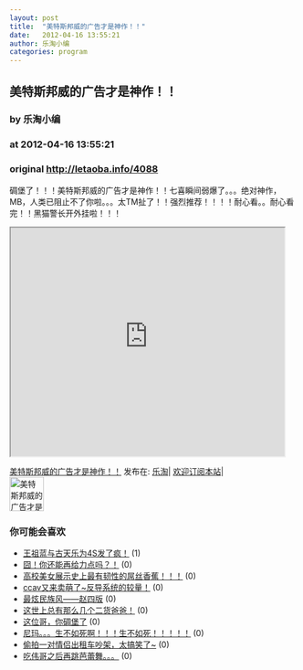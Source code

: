 ```yaml
---
layout: post
title:  "美特斯邦威的广告才是神作！！"
date:   2012-04-16 13:55:21
author: 乐淘小编
categories: program
---
```


## 美特斯邦威的广告才是神作！！
### by 乐淘小编
### at 2012-04-16 13:55:21
### original <http://letaoba.info/4088>

<p>碉堡了！！！美特斯邦威的广告才是神作！！七喜瞬间弱爆了。。。绝对神作，MB，人类已阻止不了你啦。。。太TM扯了！！强烈推荐！！！！耐心看。。耐心看完！！黑猫警长开外挂啦！！！</p>
<p><iframe src="http://reader.googleusercontent.com/reader/embediframe?src=http://www.tudou.com/v/ZWowLLZ9aKQ/%26resourceId%3D0_05_02_99/v.swf&amp;width=480&amp;height=400" width="480" height="400"></iframe></p>
<p><a href="http://letaoba.info/4088">美特斯邦威的广告才是神作！！</a> 发布在: <a href="http://letaoba.info">乐淘</a>| <a href="http://letaoba.info/feed">欢迎订阅本站</a>|
<br>
<a href="http://www.taobao.com/go/chn/tbk_channel/jkwt.php?pid=mm_14340546_2405588_9605426&amp;eventid=102405"><img src="http://images.letaoba.info//2012/02/QQ%E6%88%AA%E5%9B%BE20120209103325-e1329061108901.png" alt="美特斯邦威的广告才是神作！！,乐淘,letao" title="美特斯邦威的广告才是神作！！|来自乐淘" height="60px"></a></p>
<h3>你可能会喜欢</h3><ul><li><a href="http://letaoba.info/3583" title="王祖蓝与古天乐为4S发了疯！ (2012 年 3 月 26 日)">王祖蓝与古天乐为4S发了疯！</a> (1)</li><li><a href="http://letaoba.info/4079" title="囧！你还能再给力点吗？！ (2012 年 4 月 15 日)">囧！你还能再给力点吗？！</a> (0)</li><li><a href="http://letaoba.info/4059" title="高校美女展示史上最有韧性的屌丝香蕉！！！ (2012 年 4 月 15 日)">高校美女展示史上最有韧性的屌丝香蕉！！！</a> (0)</li><li><a href="http://letaoba.info/4012" title="ccav又来卖萌了~反导系统的较量！ (2012 年 4 月 12 日)">ccav又来卖萌了~反导系统的较量！</a> (0)</li><li><a href="http://letaoba.info/3983" title="最炫民族风——赵四版 (2012 年 4 月 11 日)">最炫民族风——赵四版</a> (0)</li><li><a href="http://letaoba.info/3980" title="这世上总有那么几个二货爸爸！ (2012 年 4 月 11 日)">这世上总有那么几个二货爸爸！</a> (0)</li><li><a href="http://letaoba.info/3968" title="这位哥，你碉堡了 (2012 年 4 月 9 日)">这位哥，你碉堡了</a> (0)</li><li><a href="http://letaoba.info/3825" title="尼玛。。。生不如死啊！！！生不如死！！！！！ (2012 年 4 月 4 日)">尼玛。。。生不如死啊！！！生不如死！！！！！</a> (0)</li><li><a href="http://letaoba.info/3823" title="偷拍一对情侣出租车吵架，太搞笑了~ (2012 年 4 月 4 日)">偷拍一对情侣出租车吵架，太搞笑了~</a> (0)</li><li><a href="http://letaoba.info/3726" title="吃伟哥之后再跳芭蕾舞。。。 (2012 年 3 月 30 日)">吃伟哥之后再跳芭蕾舞。。。</a> (0)</li></ul><img src="http://feeds.feedburner.com/~r/blogspot/CRBRG/~4/c0WTU4c9Y94" height="1" width="1">